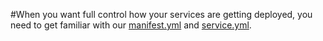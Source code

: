 <!-- usedin: [ _legacy_docker/getting-started] - post: -->


#When you want full control how your services are getting deployed, you need to get familiar with our [manifest.yml](../building-your-stack/getting-started-with-manifest-files) and [service.yml](../building-your-stack/docker-service-configuration).

